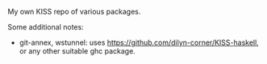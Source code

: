 My own KISS repo of various packages.

Some additional notes:

* git-annex, wstunnel: uses https://github.com/dilyn-corner/KISS-haskell, or any other suitable ghc package.

